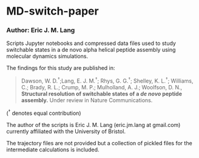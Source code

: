 # MD-switch-paper

### Author: Eric J. M. Lang 

Scripts Jupyter notebooks and compressed data files used to study switchable states in a de novo alpha helical peptide assembly using molecular dynamics simulations.

The findings for this study are published in:

> Dawson, W. D.<sup>†</sup>;Lang, E. J. M.<sup>†</sup>; Rhys, G. G.<sup>†</sup>; Shelley, K. L.<sup>†</sup>; Williams, C.; Brady, R. L.; Crump, M. P.; Mulholland, A. J.; Woolfson, D. N., 
> **Structural resolution of switchable states of a *de novo* peptide assembly.** Under review in Nature Communications.

(<sup>†</sup> denotes equal contribution)

The author of the scripts is Eric J. M. Lang (eric.jm.lang at gmail.com) currently affiliated with the University of Bristol.

The trajectory files are not provided but a collection of pickled files for the intermediate calculations is included.
